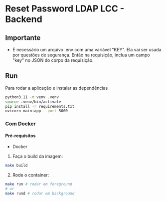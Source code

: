 # Reset Password LDAP LCC - Backend

## Importante

- É necessário um arquivo .env com uma variável "KEY". Ela vai ser usada por questões de segurança. Então na requisição, inclua um campo "key" no JSON do corpo da requisição.

## Run

Para rodar a aplicação e instalar as dependências

```sh
python3.11 -m venv .venv
source .venv/bin/activate
pip install -r requirements.txt
uvicorn main:app --port 5000
```

### Com Docker

#### Pré-requisitos

- Docker

1. Faça o build da imagem:

```sh
make build
```

2. Rode o container:

```sh
make run # rodar em foreground
# or
make rund # rodar em background
```
